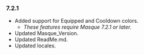 ### 7.2.1 ###

- Added support for Equipped and Cooldown colors.
	- _These features require Masque 7.2.1 or later._
- Updated Masque_Version.
- Updated ReadMe.md.
- Updated locales.
